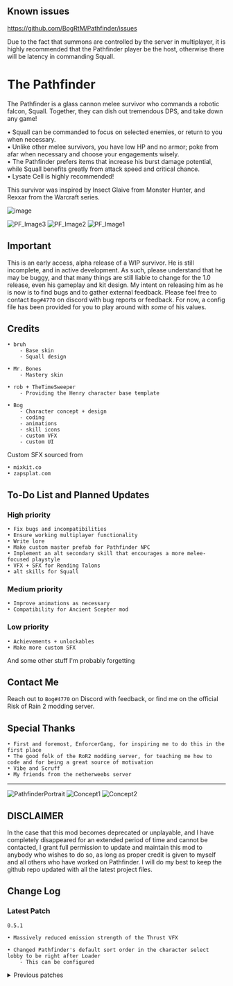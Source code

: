 ## Known issues
https://github.com/BogRtM/Pathfinder/issues

Due to the fact that summons are controlled by the server in multiplayer, it is highly recommended that the Pathfinder player be the host, otherwise there will be latency in commanding Squall.

# The Pathfinder 
The Pathfinder is a glass cannon melee survivor who commands a robotic falcon, Squall. Together, they can dish out tremendous DPS, and take down any game!

• Squall can be commanded to focus on selected enemies, or return to you when necessary.<br/>
• Unlike other melee survivors, you have low HP and no armor; poke from afar when necessary and choose your engagements wisely.<br/>
• The Pathfinder prefers items that increase his burst damage potential, while Squall benefits greatly from attack speed and critical chance.<br/>
• Lysate Cell is highly recommended!

This survivor was inspired by Insect Glaive from Monster Hunter, and Rexxar from the Warcraft series.

![image](https://user-images.githubusercontent.com/55299061/182016018-01f87dca-f87a-4b41-a582-06d1b4d28c5b.png)

![PF_Image3](https://user-images.githubusercontent.com/55299061/181102681-2d86e7df-3009-4755-83aa-750fe811c9e6.png)
![PF_Image2](https://user-images.githubusercontent.com/55299061/181102712-5d287fe8-1e36-4504-b19c-397af44fa6a2.png)
![PF_Image1](https://user-images.githubusercontent.com/55299061/181102728-f211865b-aee2-4930-82af-c6302d006d23.png)

## Important
This is an early access, alpha release of a WIP survivor. He is still incomplete, and in active development. As such, please understand that he may be buggy, and that many things are still liable to change for the 1.0 release, even his gameplay and kit design. My intent on releasing him as he is now is to find bugs and to gather external feedback. Please feel free to contact `Bog#4770` on discord with bug reports or feedback. For now, a config file has been provided for you to play around with *some* of his values.

## Credits
```
• bruh
    - Base skin
    - Squall design
    
• Mr. Bones
    - Mastery skin
    
• rob + TheTimeSweeper
    - Providing the Henry character base template
    
• Bog
    - Character concept + design
    - coding
    - animations
    - skill icons
    - custom VFX
    - custom UI
```
Custom SFX sourced from
```
• mixkit.co
• zapsplat.com
```

## To-Do List and Planned Updates
### High priority
```
• Fix bugs and incompatibilities
• Ensure working multiplayer functionality
• Write lore
• Make custom master prefab for Pathfinder NPC
• Implement an alt secondary skill that encourages a more melee-focused playstyle
• VFX + SFX for Rending Talons
• alt skills for Squall
```
### Medium priority
```
• Improve animations as necessary
• Compatibility for Ancient Scepter mod
```
### Low priority
```
• Achievements + unlockables
• Make more custom SFX
```
And some other stuff I'm probably forgetting

## Contact Me
Reach out to `Bog#4770` on Discord with feedback, or find me on the official Risk of Rain 2 modding server.

## Special Thanks
```
• First and foremost, EnforcerGang, for inspiring me to do this in the first place
• The good folk of the RoR2 modding server, for teaching me how to code and for being a great source of motivation
• Vibe and Scruff
• My friends from the netherweebs server
```
----
![PathfinderPortrait](https://user-images.githubusercontent.com/55299061/181103931-0f2a2d6a-53fd-4346-929c-1210799c735b.png)
![Concept1](https://user-images.githubusercontent.com/55299061/181116317-8ae8084a-a07a-42b5-8508-ad3ecd54b14f.png)
![Concept2](https://user-images.githubusercontent.com/55299061/181116345-9c446691-d1a0-43c0-93b4-ba81e9415dbc.png)

## DISCLAIMER

In the case that this mod becomes deprecated or unplayable, and I have completely disappeared for an extended period of time and cannot be contacted, I grant full permission to update and maintain this mod to anybody who wishes to do so, as long as proper credit is given to myself and all others who have worked on Pathfinder. I will do my best to keep the github repo updated with all the latest project files.

## Change Log

### Latest Patch

`0.5.1`
```
• Massively reduced emission strength of the Thrust VFX

• Changed Pathfinder's default sort order in the character select lobby to be right after Loader
    - This can be configured
```

<details>
    <summary>Previous patches</summary>
    
`0.5.0`
```
• Added lore entry
```
    
`0.4.3`
```
• Created new config option to enable/disable Squall's laser pointer

• Fixed camera not following the ragdoll post-death

• Shock Bolas' initial explosion now applies slight downward force to airborne enemies

• Squall will no longer leash to you while in Attack mode

• Minor code optimization
```
    
`0.4.2`
```
• Base duration of Thrust reduced from 0.8 to 0.7 seconds

• Slightly altered jump + descent animations

• Icons do not generate mipmaps anymore

• Added important disclaimer to ReadMe
```
    
`0.4.1`
```
• Updated cachedName in SurvivorDef

• Shock Bolas now always has a minimum 0.1 second aim duration

• Improved logic for RecalculateStats() hook
```
    
`0.4.0`
```
• Added Mastery skin

• Squall's missile launcher is back to firing projectiles instead of orbs
    - The orb missiles had poor synergy with Backup Mags, so I am reverting the change.
    
• Fleetfoot's dash distance will now receive diminishing returns from movement speed
    - To compensate, the base distance has been increased.
    - This will result in a greater dash distance at below ~185% movement speed, and lower distance at greater values.
    
• Rending Talons default cooldown reduced from 8 to 6 seconds.
    
• Rending Talons now grants a movement speed buff and 100% air control while airborne.

• Added a VFX trail to Rending Talons to better reflect its hitbox.
    - This is a temporary measure while I work on real VFX.
    - But I might just keep it as is.
```
    
`0.3.2`
```
• Improved logic for Go for the Throat
    - Should no longer interfere with Nemmando's Gouge (let me know if it still does)
```
    
`0.3.1`
```
• Item displays for Trophy Hunter's Tricorn and Sawmerang were producing wonky bugs so I'm temporarily disabling them while I work on a fix
• Spare Drone Parts added to Squall's item blacklist
    - He will still benefit from their effects should you pick up the item
```

`0.3.0`
```
• Added item displays for vanilla + SotV items
• Squall's missile launcher now fires an orb instead of a projectile
    - This should result in better performance and 100% accuracy, but missiles will no longer retarget
• Removed Kjaro's and Runald's bands from Squall's item blacklist
• Config should now update automatically with new patches
```

`0.2.5`
```
• (Hopefully) Fixed issue where Go for the Throat would not recharge Squall's battery as a guest in multiplayer
    - Might require further testing. Please contact me if the issue persists
• Minor code optimization
```
`0.2.4`
```
• This time for sure (please)
```
`0.2.3`
```
• Emergency update cause I'm a dumbass and broke some serious shit
```
`0.2.2`
```
• Allied Tesla Troopers' Tesla Gauntlet now recharges Squall's battery
```
`0.2.1`
```
• Thrust
    - Base damage increased 200% > 250%
    - Piercing damage multiplier reduced from 1.5 > 1.3
• Fixed some config inconsistencies
• Slightly adjusted Squall's missile launcher to fire a missile at the start instead of the halfway point
• Dio's Best Friend and Pluripotent Larva added to Squall's item blacklist
• Fixed issue where reviving with Dio's Best Friend or Pluripotent Larva would cause Squall's battery and skill icons to disappear
```
`0.2.0`

Pathfinder
```
• Thrust : New functionality
    - Piercing. Thrust your spear forward for 200% damage.
    - Piercing Keyword: Striking with the tip of the spear deals 300% damage and bypasses armor instead.
• Explosive Javelin
    - Damage reduced 900% > 800%
    - Explosion now has "sweetspot" type damage falloff
• Shock Bolas
    - No longer deals damage on initial impact
    - CD increased 16s > 18s
    - Flight speed reduced 200 > 150
• Rending Talons
    - Added 20% movement speed buff while spinning
```
Squall
```
• Missile Launcher
    - Cooldown reduced 12s > 3s
    - Number of missiles reduced 4 > 2
    - Missiles now fire at the halfway point and end of the skill cast
• Attempted to network Squall's battery gauge. Let me know how this works in multiplayer.
• Fixed bug where, at extremely high attack speeds, Go for the Throat would strike infinitely
```
`0.1.4`
```
• Forgot to actually implement the config changes last time
```

`0.1.3`
```
• Activating Follow mode now teleports Squall to you if the distance is great enough
    - this should fix Squall not appearing in Voidling's phases 2 and 3
• Issuing an Attack Command will no longer cancel Go For the Throat
• Added config options for some skill CDs
• In multiplayer, Squall's beeping sounds should now only be audible to his owner
• Fixed issue with Rending Talons where being frozen would cause you to get stuck mid spinning animation
• Fixed more language tokens
```

`0.1.2`
```
• Actually included the right readme this time
```

`0.1.1`
```
• Squall now inherits your equipment (but won't use it)
• Added Gesture of the Drowned to Squall's item blacklist
• Fixed some of Squall's language tokens
• Fixed issue where holding down M1 would not throw shurikens properly
• Fixed issue with RiskUI where Squall's special stock was not shown in the skill icon panel
• Slightly thickened Squall's laser pointer for better visibility
```

`0.1.0`
```
• Initial Release
```
</details>
